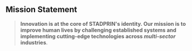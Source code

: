 ## Mission Statement

> **Innovation is at the core of STADPRIN's identity. Our mission is to improve human lives by challenging established systems and implementing cutting-edge technologies across _multi-sector_ industries**.
